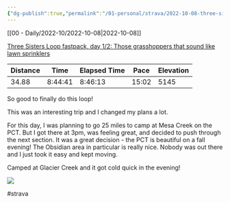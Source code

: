 ```yaml
---
{"dg-publish":true,"permalink":"/01-personal/strava/2022-10-08-three-sisters-loop-fastpack-day-1-2-those-grasshoppers-that-sound-like-lawn-sprinklers/"}
---
```



[[00 - Daily/2022-10/2022-10-08\|2022-10-08]]

[Three Sisters Loop fastpack, day 1/2: Those grasshoppers that sound like lawn sprinklers](https://www.strava.com/activities/7942770781)

| Distance | Time    | Elapsed Time | Pace  | Elevation |
| -------- | ------- | ------------ | ----- | --------- |
| 34.88    | 8:44:41 | 8:46:13      | 15:02 | 5145      |


So good to finally do this loop!

This was an interesting trip and I changed my plans a lot.

For this day, I was planning to go 25 miles to camp at Mesa Creek on the PCT. But I got there at 3pm, was feeling great, and decided to push through the next section. It was a great decision - the PCT is beautiful on a fall evening! The Obsidian area in particular is really nice. Nobody was out there and I just took it easy and kept moving.

Camped at Glacier Creek and it got cold quick in the evening!
    
![](https://dgtzuqphqg23d.cloudfront.net/Hiy4b0onUMvhby2Nyj8GtuSe9Rmn48g33PNRW260zuI-768x576.jpg)

    

#strava
